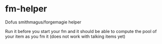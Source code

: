 # fm-helper
Dofus smithmagus/forgemagie helper

Run it before you start your fm and it should be able to compute the pool of your item as you fm it 
(does not work with talking items yet)
